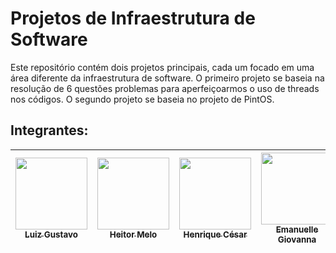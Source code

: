 # Projetos de Infraestrutura de Software

Este repositório contém dois projetos principais, cada um focado em uma área diferente da infraestrutura de software. O primeiro projeto se baseia na resolução de 6 questões problemas para aperfeiçoarmos o uso de threads nos códigos. O segundo projeto se baseia no projeto de PintOS.

## Integrantes:

| [<img src="https://avatars.githubusercontent.com/u/96800329?v=4" width=115><br><sub>Luiz Gustavo</sub>](https://github.com/Zed201) |  [<img src="https://avatars.githubusercontent.com/u/101292201?v=4" width=115><br><sub>Heitor Melo</sub>](https://github.com/HeitorMelo)  | [<img src="https://avatars.githubusercontent.com/u/129231720?v=4" width=115><br><sub>Henrique César</sub>](https://github.com/SapoSopa) | [<img src="https://avatars.githubusercontent.com/u/136932932?v=4" width=115><br><sub>Emanuelle Giovanna</sub>](https://github.com/manugio3) |
| :---: | :---: | :---: | :---: |